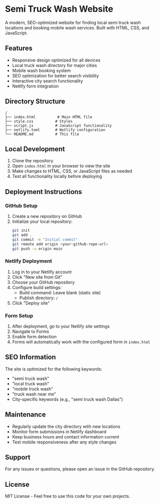 # Semi Truck Wash Website

A modern, SEO-optimized website for finding local semi truck wash locations and booking mobile wash services. Built with HTML, CSS, and JavaScript.

## Features

- Responsive design optimized for all devices
- Local truck wash directory for major cities
- Mobile wash booking system
- SEO optimization for better search visibility
- Interactive city search functionality
- Netlify form integration

## Directory Structure

```
/
├── index.html          # Main HTML file
├── style.css          # Styles
├── script.js          # JavaScript functionality
├── netlify.toml       # Netlify configuration
└── README.md          # This file
```

## Local Development

1. Clone the repository
2. Open `index.html` in your browser to view the site
3. Make changes to HTML, CSS, or JavaScript files as needed
4. Test all functionality locally before deploying

## Deployment Instructions

### GitHub Setup

1. Create a new repository on GitHub
2. Initialize your local repository:
   ```bash
   git init
   git add .
   git commit -m "Initial commit"
   git remote add origin <your-github-repo-url>
   git push -u origin main
   ```

### Netlify Deployment

1. Log in to your Netlify account
2. Click "New site from Git"
3. Choose your GitHub repository
4. Configure build settings:
   - Build command: Leave blank (static site)
   - Publish directory: `/`
5. Click "Deploy site"

### Form Setup

1. After deployment, go to your Netlify site settings
2. Navigate to Forms
3. Enable form detection
4. Forms will automatically work with the configured form in `index.html`

## SEO Information

The site is optimized for the following keywords:
- "semi truck wash"
- "local truck wash"
- "mobile truck wash"
- "truck wash near me"
- City-specific keywords (e.g., "semi truck wash Dallas")

## Maintenance

- Regularly update the city directory with new locations
- Monitor form submissions in Netlify dashboard
- Keep business hours and contact information current
- Test mobile responsiveness after any style changes

## Support

For any issues or questions, please open an issue in the GitHub repository.

## License

MIT License - Feel free to use this code for your own projects. 
